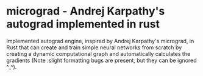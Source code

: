 # micrograd - Andrej Karpathy's autograd implemented in rust

Implemented autograd engine, inspired by Andrej Karpathy's micrograd, in Rust that can create and train simple neural networks from scratch by creating a dynamic computational graph and automatically calculates the gradients (Note :slight formatting bugs are present, but they can be ignored ^_^).

